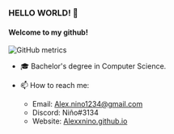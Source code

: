 ### HELLO WORLD! 👋
#### Welcome to my github!
![GitHub metrics](https://metrics.lecoq.io/Alexxnino?base.activity=0&base.community=0&base.repositories=0&base.metadata=0&languages=1&isocalendar=1&isocalendar.duration=full-year)


- 🎓  Bachelor's degree in Computer Science.

- 📫  How to reach me:
  - Email: Alex.nino1234@gmail.com
  - Discord: Niño#3134
  - Website: [Alexxnino.github.io](https://alexxnino.github.io./)



<!--
**AlexxNino/AlexxNino** is a ✨ _special_ ✨ repository because its `README.md` (this file) appears on your GitHub profile.
![Welcome to my github!](https://github.com/AlexxNino/AlexxNino/blob/master/TestNewBanner.png)
Here are some ideas to get you started:

- 🔭 I’m currently working on ...
- 🌱 I’m currently learning ...
- 👯 I’m looking to collaborate on ...
- 🤔 I’m looking for help with ...
- 💬 Ask me about ...
- 📫 How to reach me: ...
- 😄 Pronouns: ...
- ⚡ Fun fact: ...
-->
